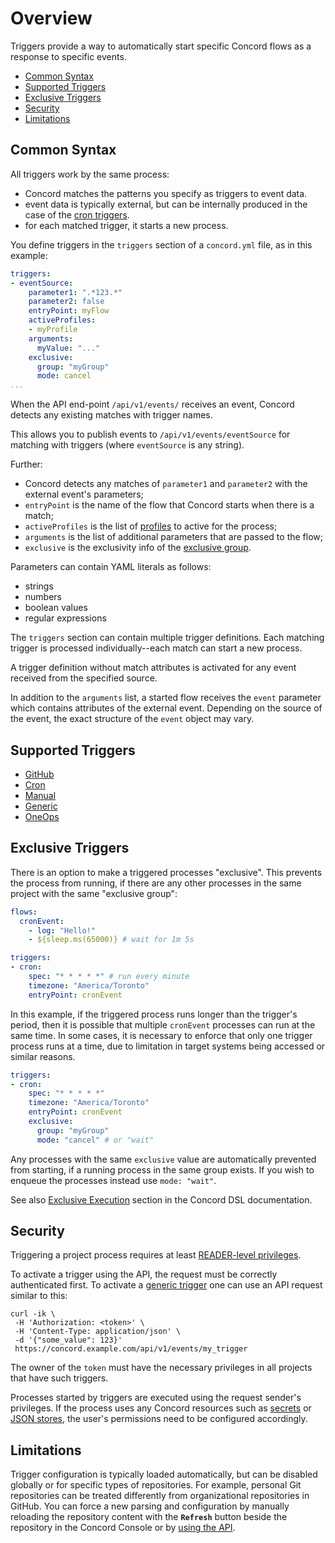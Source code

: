 # Overview

Triggers provide a way to automatically start specific Concord flows as a
response to specific events.

- [Common Syntax](#common-syntax)
- [Supported Triggers](#supported-triggers)
- [Exclusive Triggers](#exclusive-triggers)
- [Security](#security)  
- [Limitations](#limitations)

## Common Syntax

All triggers work by the same process:

- Concord matches the patterns you specify as triggers to event data.
- event data is typically external, but can be internally produced in the case
of the [cron triggers](./cron.md).
- for each matched trigger, it starts a new process.

You define triggers in the `triggers` section of a `concord.yml` file, as in
this example:

```yaml
triggers:
- eventSource:
    parameter1: ".*123.*"
    parameter2: false
    entryPoint: myFlow
    activeProfiles:
    - myProfile
    arguments:
      myValue: "..."
    exclusive:
      group: "myGroup"
      mode: cancel
...
```

When the API end-point `/api/v1/events/` receives an event, Concord detects any
existing matches with trigger names.

This allows you to publish events to `/api/v1/events/eventSource` for matching
with triggers (where `eventSource` is any string).

Further:

- Concord detects any matches of `parameter1` and `parameter2` with the external
  event's parameters;
- `entryPoint` is the name of the flow that Concord starts when there is a match;
- `activeProfiles` is the list of [profiles](../processes-v1/profiles.md)
  to active for the process;
- `arguments` is the list of additional parameters that are passed to the flow;
- `exclusive` is the exclusivity info of the [exclusive group](#exclusive-triggers).

Parameters can contain YAML literals as follows:

- strings
- numbers
- boolean values
- regular expressions

The `triggers` section can contain multiple trigger definitions. Each matching
trigger is processed individually--each match can start a new process.

A trigger definition without match attributes is activated for any event
received from the specified source.

In addition to the `arguments` list, a started flow receives the `event`
parameter which contains attributes of the external event. Depending on the
source of the event, the exact structure of the `event` object may vary.

## Supported Triggers

- [GitHub](./github.md)
- [Cron](./cron.md)
- [Manual](./manual.md)
- [Generic](./generic.md)
- [OneOps](./oneops.md)

## Exclusive Triggers

There is an option to make a triggered processes "exclusive". This prevents
the process from running, if there are any other processes in the same project
with the same "exclusive group":

```yaml
flows:
  cronEvent:
    - log: "Hello!"
    - ${sleep.ms(65000)} # wait for 1m 5s

triggers:
- cron:
    spec: "* * * * *" # run every minute
    timezone: "America/Toronto"
    entryPoint: cronEvent
```

In this example, if the triggered process runs longer than the trigger's period,
then it is possible that multiple `cronEvent` processes can run at the same
time. In some cases, it is necessary to enforce that only one trigger process
runs at a time, due to limitation in target systems being accessed or similar
reasons.
  
```yaml
triggers:
- cron:
    spec: "* * * * *"
    timezone: "America/Toronto"
    entryPoint: cronEvent
    exclusive:
      group: "myGroup"
      mode: "cancel" # or "wait"
```

Any processes with the same `exclusive` value are automatically prevented from
starting, if a running process in the same group exists. If you wish to enqueue
the processes instead use `mode: "wait"`.

See also [Exclusive Execution](../processes-v1/configuration.md#exclusive-execution)
section in the Concord DSL documentation.

## Security

Triggering a project process requires at least
[READER-level privileges](../getting-started/orgs.md#teams).

To activate a trigger using the API, the request must be correctly
authenticated first. To activate a [generic trigger](./generic.md) one can
use an API request similar to this:

```
curl -ik \
 -H 'Authorization: <token>' \
 -H 'Content-Type: application/json' \
 -d '{"some_value": 123}'
 https://concord.example.com/api/v1/events/my_trigger
```

The owner of the `token` must have the necessary privileges in all projects
that have such triggers.

Processes started by triggers are executed using the request sender's
privileges. If the process uses any Concord resources such as
[secrets](../getting-started/security.md#secret-management) or
[JSON stores](../getting-started/json-store.md), the user's permissions need
to be configured accordingly.

## Limitations

Trigger configuration is typically loaded automatically, but can be disabled
globally or for specific types of repositories. For example, personal Git
repositories can be treated differently from organizational repositories in
GitHub. You can force a new parsing and configuration by manually reloading the
repository content with the **`Refresh`** button beside the repository in
the Concord Console or by
[using the API](../api/repository.md#refresh-repository).

